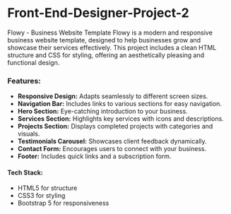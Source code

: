 # Front-End-Designer-Project-2
Flowy - Business Website Template
Flowy is a modern and responsive business website template, designed to help businesses grow and showcase their services effectively. This project includes a clean HTML structure and CSS for styling, offering an aesthetically pleasing and functional design.

### Features:
- **Responsive Design:** Adapts seamlessly to different screen sizes.
- **Navigation Bar:** Includes links to various sections for easy navigation.
- **Hero Section:** Eye-catching introduction to your business.
- **Services Section:** Highlights key services with icons and descriptions.
- **Projects Section:** Displays completed projects with categories and visuals.
- **Testimonials Carousel:** Showcases client feedback dynamically.
- **Contact Form:** Encourages users to connect with your business.
- **Footer:** Includes quick links and a subscription form.

#### Tech Stack:
- HTML5 for structure
- CSS3 for styling
- Bootstrap 5 for responsiveness
